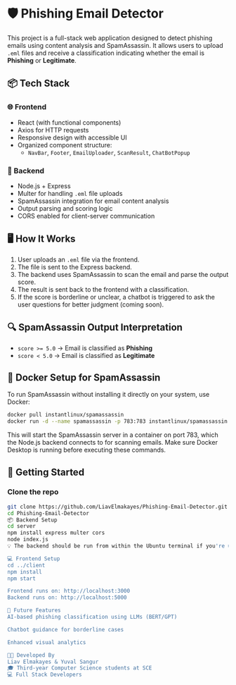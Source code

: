 # 🛡️ Phishing Email Detector

This project is a full-stack web application designed to detect phishing emails using content analysis and SpamAssassin. It allows users to upload `.eml` files and receive a classification indicating whether the email is **Phishing** or **Legitimate**.

## 📦 Tech Stack

### 🌐 Frontend
- React (with functional components)
- Axios for HTTP requests
- Responsive design with accessible UI
- Organized component structure:
  - `NavBar`, `Footer`, `EmailUploader`, `ScanResult`, `ChatBotPopup`

### 🧠 Backend
- Node.js + Express
- Multer for handling `.eml` file uploads
- SpamAssassin integration for email content analysis
- Output parsing and scoring logic
- CORS enabled for client-server communication

## 🖥️ How It Works

1. User uploads an `.eml` file via the frontend.
2. The file is sent to the Express backend.
3. The backend uses SpamAssassin to scan the email and parse the output score.
4. The result is sent back to the frontend with a classification.
5. If the score is borderline or unclear, a chatbot is triggered to ask the user questions for better judgment (coming soon).

## 🔍 SpamAssassin Output Interpretation

- `score >= 5.0` → Email is classified as **Phishing**
- `score < 5.0` → Email is classified as **Legitimate**

## 🐳 Docker Setup for SpamAssassin

To run SpamAssassin without installing it directly on your system, use Docker:

```bash
docker pull instantlinux/spamassassin
docker run -d --name spamassassin -p 783:783 instantlinux/spamassassin
```
This will start the SpamAssassin server in a container on port 783, which the Node.js backend connects to for scanning emails.
Make sure Docker Desktop is running before executing these commands.

## 🚀 Getting Started

### Clone the repo
```bash
git clone https://github.com/LiavElmakayes/Phishing-Email-Detector.git
cd Phishing-Email-Detector
📦 Backend Setup
cd server
npm install express multer cors
node index.js
💡 The backend should be run from within the Ubuntu terminal if you're using WSL/Linux. Make sure SpamAssassin is also running (via Docker) before starting the server.

💻 Frontend Setup
cd ../client
npm install
npm start

Frontend runs on: http://localhost:3000
Backend runs on: http://localhost:5000

💬 Future Features
AI-based phishing classification using LLMs (BERT/GPT)

Chatbot guidance for borderline cases

Enhanced visual analytics

🧑‍💻 Developed By
Liav Elmakayes & Yuval Sangur
🎓 Third-year Computer Science students at SCE
💻 Full Stack Developers
